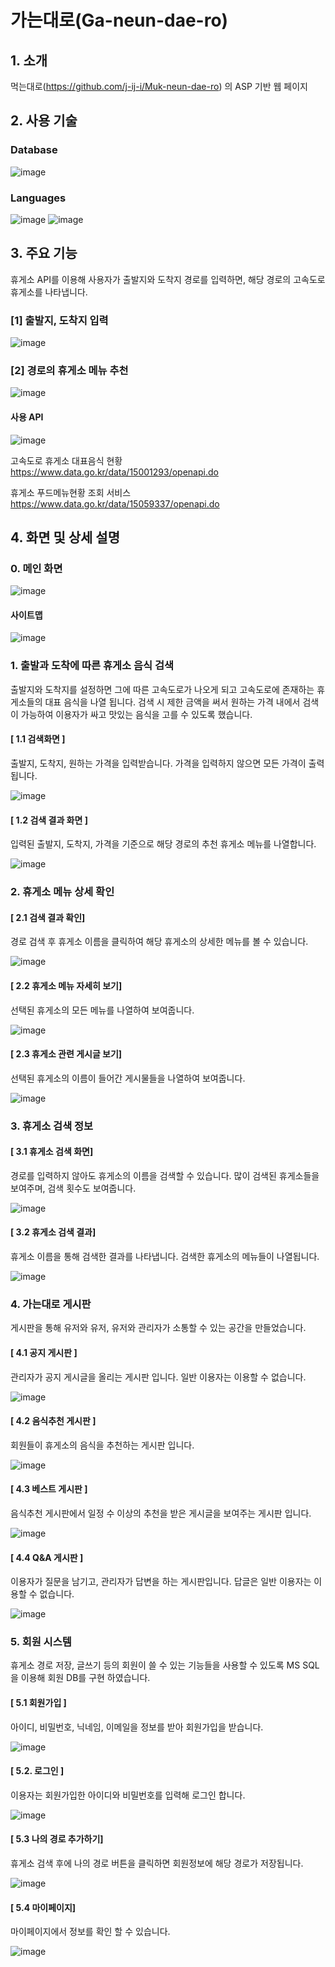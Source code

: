 # 가는대로(Ga-neun-dae-ro)


## 1. 소개
먹는대로(https://github.com/j-ij-i/Muk-neun-dae-ro) 의 ASP 기반 웹 페이지

## 2. 사용 기술
### Database
![image](https://user-images.githubusercontent.com/46212602/95671507-1dbf1880-0bd3-11eb-829f-0ee151269922.png)

### Languages
![image](https://user-images.githubusercontent.com/46212602/95671785-c1a9c380-0bd5-11eb-8d34-0d9e239278a3.png)
![image](https://user-images.githubusercontent.com/46212602/95671509-1ef04580-0bd3-11eb-9755-1a86e914cc42.png)

## 3. 주요 기능
휴게소 API를 이용해 사용자가 출발지와 도착지 경로를 입력하면, 해당 경로의 고속도로 휴게소를 나타냅니다.

### [1] 출발지, 도착지 입력
![image](https://user-images.githubusercontent.com/46212602/95675556-13ad1200-0bf3-11eb-82e7-e9303883950b.png)

### [2] 경로의 휴게소 메뉴 추천
![image](https://user-images.githubusercontent.com/46212602/95677366-fd598300-0bff-11eb-8de8-29fcb30e15fa.png)


#### 사용 API

![image](https://user-images.githubusercontent.com/46212602/95675368-bfedf900-0bf1-11eb-83e0-d0b4d320cb1c.png)

고속도로 휴게소 대표음식 현황
https://www.data.go.kr/data/15001293/openapi.do

휴게소 푸드메뉴현황 조회 서비스
https://www.data.go.kr/data/15059337/openapi.do

## 4. 화면 및 상세 설명
### 0. 메인 화면

![image](https://user-images.githubusercontent.com/46212602/95671525-4a733000-0bd3-11eb-8178-7dbbea61880f.png)

#### 사이트맵

![image](https://user-images.githubusercontent.com/46212602/95672398-624eb200-0bdb-11eb-9f62-4d78abb7864d.png)
### 1. 출발과 도착에 따른 휴게소 음식 검색
출발지와 도착지를 설정하면 그에 따른 고속도로가 나오게 되고 고속도로에 존재하는 휴게소들의 대표 음식을 나열 됩니다. 검색 시 제한 금액을 써서 원하는 가격 내에서 검색이 가능하여 이용자가 싸고 맛있는 음식을 고를 수 있도록 했습니다.

#### [ 1.1 검색화면 ]
출발지, 도착지, 원하는 가격을 입력받습니다. 가격을 입력하지 않으면 모든 가격이 출력됩니다.

![image](https://user-images.githubusercontent.com/46212602/95671558-8c9c7180-0bd3-11eb-937b-8d716dfea765.png)

#### [ 1.2 검색 결과 화면 ]
입력된 출발지, 도착지, 가격을 기준으로 해당 경로의 추천 휴게소 메뉴를 나열합니다.

![image](https://user-images.githubusercontent.com/46212602/95674203-916c2000-0be9-11eb-9b4e-3828ff8819cb.png)


### 2. 휴게소 메뉴 상세 확인


#### [ 2.1 검색 결과 확인]
경로 검색 후 휴게소 이름을 클릭하여 해당 휴게소의 상세한 메뉴를 볼 수 있습니다.

![image](https://user-images.githubusercontent.com/46212602/95672538-89f24a00-0bdc-11eb-8ec1-12b0bddabee1.png)

#### [ 2.2 휴게소 메뉴 자세히 보기]
선택된 휴게소의 모든 메뉴를 나열하여 보여줍니다.

![image](https://user-images.githubusercontent.com/46212602/95672500-3e3fa080-0bdc-11eb-9fa9-9382236a24c8.png)

#### [ 2.3 휴게소 관련 게시글 보기]
선택된 휴게소의 이름이 들어간 게시물들을 나열하여 보여줍니다.

![image](https://user-images.githubusercontent.com/46212602/95672432-b2c60f80-0bdb-11eb-8bb9-572531ac0103.png)


### 3. 휴게소 검색 정보


#### [ 3.1 휴게소 검색 화면]
경로를 입력하지 않아도 휴게소의 이름을 검색할 수 있습니다. 많이 검색된 휴게소들을 보여주며, 검색 횟수도 보여줍니다. 

![image](https://user-images.githubusercontent.com/46212602/95672573-d3429980-0bdc-11eb-8dc8-9dcbdaaabed5.png)

#### [ 3.2 휴게소 검색 결과]
휴게소 이름을 통해 검색한 결과를 나타냅니다. 검색한 휴게소의 메뉴들이 나열됩니다.

![image](https://user-images.githubusercontent.com/46212602/95672607-1dc41600-0bdd-11eb-89dc-91f8301e278b.png)

### 4. 가는대로 게시판
게시판을 통해 유저와 유저, 유저와 관리자가 소통할 수 있는 공간을 만들었습니다.

#### [ 4.1 공지 게시판 ]
관리자가 공지 게시글을 올리는 게시판 입니다. 일반 이용자는 이용할 수 없습니다.

![image](https://user-images.githubusercontent.com/46212602/95671677-c28e2580-0bd4-11eb-8124-3291a09ddac8.png)

#### [ 4.2 음식추천 게시판 ]
회원들이 휴게소의 음식을 추천하는 게시판 입니다.

![image](https://user-images.githubusercontent.com/46212602/95672365-23206100-0bdb-11eb-97b2-f04afa5c53c2.png)

#### [ 4.3 베스트 게시판 ]
음식추천 게시판에서 일정 수 이상의 추천을 받은 게시글을 보여주는 게시판 입니다.

![image](https://user-images.githubusercontent.com/46212602/95671903-f2d6c380-0bd6-11eb-8cc3-1b50bd494394.png)

#### [ 4.4 Q&A 게시판 ]
이용자가 질문을 남기고, 관리자가 답변을 하는 게시판입니다. 답글은 일반 이용자는 이용할 수 없습니다.

![image](https://user-images.githubusercontent.com/46212602/95671894-d8044f00-0bd6-11eb-912e-0b9fc586723c.png)


### 5. 회원 시스템
휴게소 경로 저장, 글쓰기 등의 회원이 쓸 수 있는 기능들을 사용할 수 있도록 MS SQL을 이용해 회원 DB를 구현 하였습니다.

#### [ 5.1 회원가입 ]
아이디, 비밀번호, 닉네임, 이메일을 정보를 받아 회원가입을 받습니다.

![image](https://user-images.githubusercontent.com/46212602/95671538-6c6cb280-0bd3-11eb-9c9d-a62a8b39a538.png)

#### [ 5.2. 로그인 ]
이용자는 회원가입한 아이디와 비밀번호를 입력해 로그인 합니다.

![image](https://user-images.githubusercontent.com/46212602/95671535-6a0a5880-0bd3-11eb-9db6-cbcaf40fdd35.png)

#### [ 5.3 나의 경로 추가하기]
휴게소 검색 후에 나의 경로 버튼을 클릭하면 회원정보에 해당 경로가 저장됩니다.

![image](https://user-images.githubusercontent.com/46212602/95671571-a76ee600-0bd3-11eb-98c7-83f441cf92a3.png)

#### [ 5.4 마이페이지]
마이페이지에서 정보를 확인 할 수 있습니다.

![image](https://user-images.githubusercontent.com/46212602/95671577-c66d7800-0bd3-11eb-8ca8-a089fdd37b38.png)
